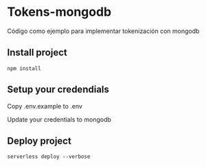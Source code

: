 # Tokens-mongodb
Código como ejemplo para implementar tokenización con mongodb

## Install project

````
npm install
````

## Setup your credendials
Copy .env.example to .env

Update your credentials to mongodb

## Deploy project

````
serverless deploy --verbose
````


